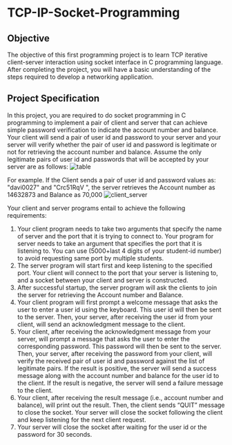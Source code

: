 # TCP-IP-Socket-Programming
## Objective
The objective of this first programming project is to learn TCP iterative client-server interaction using socket interface in C programming language. After completing the project, you will have a basic understanding of the steps required to develop a networking application.
## Project Specification
In this project, you are required to do socket programming in C programming to implement a pair of client and server that can achieve simple password verification to indicate the account number and balance. Your client will send a pair of user id and password to your server and your server will verify whether the pair of user id and password is legitimate or not for retrieving the account number and balance. Assume the only legitimate pairs of user id and passwords that will be accepted by your server are as follows:
![table](https://github.com/vasireddyujwala/TCP-IP-Socket-Programming/assets/92040231/0570957e-42e6-4358-8637-6e9cdf11cef9)

For example. If the Client sends a pair of user id and password values as: "davi0027" and "Crc51RqV ", the server retrieves the Account number as 14632873 and Balance as 70,000
![client_server](https://github.com/vasireddyujwala/TCP-IP-Socket-Programming/assets/92040231/9f2806de-c361-4550-9015-cd0eb138b655)

Your client and server programs entail to achieve the following requirements:
1. Your client program needs to take two arguments that specify the name of server and the port that it is trying to connect to. Your program for server needs to take an argument that specifies the port that it is listening to. You can use (5000+last 4 digits of your student-id number) to avoid requesting same port by multiple students.
2. The server program will start first and keep listening to the specified port. Your client will connect to the port that your server is listening to, and a socket between your client and server is constructed.
3. After successful startup, the server program will ask the clients to join the server for retrieving the Account number and Balance.
4. Your client program will first prompt a welcome message that asks the user to enter a user id using the keyboard. This user id will then be sent to the server. Then, your server, after receiving the user id from your client, will send an acknowledgment message to the client.
5. Your client, after receiving the acknowledgment message from your server, will prompt a message that asks the user to enter the corresponding password. This password will then be sent to the server. Then, your server, after receiving the password from your client, will verify the received pair of user id and password against the list of legitimate pairs. If the result is positive, the server will send a success message along with the account number and balance for the user id to the client. If the result is negative, the server will send a failure message to the client.
6. Your client, after receiving the result message (i.e., account number and balance), will print out the result. Then, the client sends “QUIT” message to close the socket. Your server will close the socket following the client and keep listening for the next client request.
7. Your server will close the socket after waiting for the user id or the password for 30 seconds.
